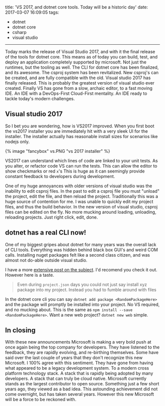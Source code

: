 title: 'VS 2017, and dotnet core tools. Today will be a historic day'
date: 2017-03-07 16:09:05
tags:
- dotnet
- dotnet core
- csharp
- visual studio
---


Today marks the release of Visual Studio 2017, and with it the final release of the tools for dotnet core. This means as of today you can build, test, and deploy an application completely supported by microsoft. Not just the runtimes, but the tooling as well. The CLI for dotnet core has been finalized, and its awesome. The csproj system has been revitalized. New csproj's can be created, and are fully compatible with the old. Visual studio 2017 has finally released. This is probably the greatest version of visual studio ever created. Finally VS has gone from a slow, archaic editor, to a fast moving IDE. An IDE with a DevOps-First Cloud-First mentality. An IDE ready to tackle today's modern challenges.

<!-- more -->

## Visual studio 2017

So I bet you are wondering, how is VS2017 improved. When you first boot the vs2017 installer you are immediately hit with a very sleek UI for the installer. The installer actually has reasonable install sizes for scenarios like nodejs only. 


{% image "fancybox" vs.PNG "vs 2017 installer" %}

VS2017 can understand which lines of code are linked to your unit tests. As you alter, or refactor code VS can run the tests. This can allow the editor to show checkmarks or red `x`'s This is huge as it can seemingly provide constant feedback to developers during development.

One of my huge annoyances with older versions of visual studio was the inability to edit csproj files. In the past to edit a csproj file you must "unload" the project, edit the file, and then reload the project. Traditionally this was a huge source of contention for me. I was unable to quickly edit my project files, and thus the build behavior. In the new version of visual studio, csproj files can be edited on the fly. No more mucking around loading, unloading, reloading projects. Just right click, edit, done.


## dotnet has a real CLI now!

One of my biggest gripes about dotnet for many years was the overall lack of CLI tools. Everything was hidden behind black box GUI's and weird COM calls. Installing nuget packages felt like a second class citizen, and was almost not do-able outside visual studio.

I have a more [extensive post on the subject](/Exploring-the-dotnet-cli/). I'd recomend you check it out. However here is a taste.

>Even during `project.json` days you could not just say install xyz package into my project. Instead you had to fumble around with files

In the dotnet core cli you can say `dotnet add package <RandomPackageHere>` and the package will promptly be installed into your project. No VS required, and no mucking about. This is the same as `npm install --save <RandomPackageHere>`. Want a new web project? `dotnet new web` simple.

## In closing

With these new announcements Microsoft is making a very bold push at once again being the top company for developers. They have listened to the feedback, they are rapidly evolving, and re-birthing themselves. Some have said over the last couple of years that they don't recognize this new Microsoft. I 100% agree with this sentiment. They have gone from having what appeared to be a legacy development system. To a modern cross platform technology stack. A stack that is rapidly being adopted by many developers. A stack that can truly be cloud native. Microsoft currently stands as the largest contributor to open source. Something just a few short years ago, they viewed as a bad idea. This astounding achievement did not come overnight, but has taken several years. However this new Microsoft will be a force to be reckoned with.